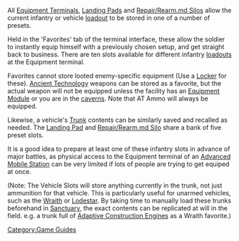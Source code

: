 All [Equipment Terminals](Equipment_Terminal.md), [Landing
Pads](Landing_Pad.md) and [Repair/Rearm.md
Silos](Repair_Rearm_Silo.md) allow the current infantry or
vehicle [loadout](loadout.md) to be stored in one of a number of
presets.

Held in the 'Favorites' tab of the terminal interface, these allow the
soldier to instantly equip himself with a previously chosen setup, and
get straight back to business. There are ten slots available for
different infantry [loadouts](loadout.md) at the Equipment
terminal.

Favorites cannot store looted enemy-specific equipment (Use a
[Locker](Locker.md) for these). [Ancient
Technology](Ancient_Technology.md) weapons can be stored as a
favorite, but the actual weapon will not be equipped unless the facility
has an [Equipment Module](Equipment_Module.md) or you are in the
[caverns](cavern.md). Note that AT Ammo will always be equipped.

Likewise, a vehicle's [Trunk](Trunk.md) contents can be
similarly saved and recalled as needed. The [Landing
Pad](Landing_Pad.md) and [Repair/Rearm.md
Silo](Repair_Rearm_Silo.md) share a bank of five preset slots.

It is a good idea to prepare at least one of these infantry slots in
advance of major battles, as physical access to the Equipment terminal
of an [Advanced Mobile Station](Advanced_Mobile_Station.md) can
be very limited if lots of people are trying to get equiped at once.

(Note: The Vehicle Slots will store anything currently in the trunk, not
just ammunition for that vehicle. This is particularly useful for
unarmed vehicles, such as the [Wraith](Wraith.md) or
[Lodestar](Lodestar.md). By taking time to manually load these
trunks beforehand in [Sanctuary](Sanctuary.md), the exact
contents can be replicated at will in the field. e.g. a trunk full of
[Adaptive Construction Engines](Adaptive_Construction_Engine.md)
as a Wraith favorite.)

[Category:Game Guides](Category:Game_Guides.md)
